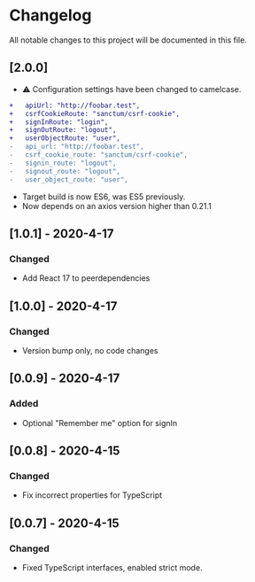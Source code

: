 # Changelog
All notable changes to this project will be documented in this file.
## [2.0.0]
- ⚠️ Configuration settings have been changed to camelcase.
```diff
+   apiUrl: "http://foobar.test",
+   csrfCookieRoute: "sanctum/csrf-cookie",
+   signInRoute: "login",
+   signOutRoute: "logout",
+   userObjectRoute: "user",
-   api_url: "http://foobar.test",
-   csrf_cookie_route: "sanctum/csrf-cookie",
-   signin_route: "logout",
-   signout_route: "logout",
-   user_object_route: "user",
```

- Target build is now ES6, was ES5 previously.
- Now depends on an axios version higher than 0.21.1

## [1.0.1] - 2020-4-17

### Changed
- Add React 17 to peerdependencies

## [1.0.0] - 2020-4-17

### Changed
- Version bump only, no code changes

## [0.0.9] - 2020-4-17

### Added
- Optional "Remember me" option for signIn

## [0.0.8] - 2020-4-15

### Changed
- Fix incorrect properties for TypeScript 

## [0.0.7] - 2020-4-15

### Changed
- Fixed TypeScript interfaces, enabled strict mode.
